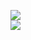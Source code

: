 [![](https://img.shields.io/badge/Made%20With-Github%20Spray-lightgrey.svg?style=for-the-badge&logo=github)](https://github.com/Annihil/github-spray#3140)  
[![](https://i.imgur.com/2DrTn0Z.gif)](https://github.com/Annihil/github-spray)